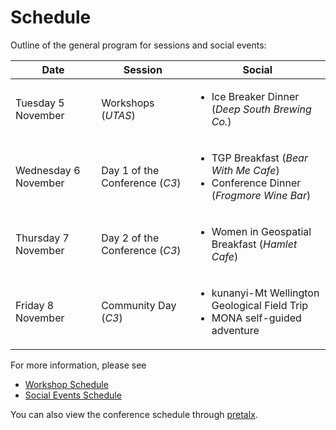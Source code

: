 # Schedule

Outline of the general program for sessions and social events:

| Date                 | Session                             | Social                                                                                                 |
| -------------------- | ----------------------------------- | ------------------------------------------------------------------------------------------------------ |
| Tuesday 5 November   | Workshops (<i>UTAS</i>)             | <ul><li>Ice Breaker Dinner (_Deep South Brewing Co._)</li></ul>                                        |
| Wednesday 6 November | Day 1 of the Conference (<i>C3</i>) | <ul><li>TGP Breakfast (_Bear With Me Cafe_)</li><li> Conference Dinner (_Frogmore Wine Bar_)</li></ul> |
| Thursday 7 November  | Day 2 of the Conference (<i>C3</i>) | <ul><li>Women in Geospatial Breakfast (_Hamlet Cafe_)</li></ul>                                        |
| Friday 8 November    | Community Day (<i>C3</i>)           | <ul><li>kunanyi-Mt Wellington Geological Field Trip</li><li>MONA self-guided adventure </li></ul>      |

For more information, please see

- [Workshop Schedule](/#/program/workshops)
- [Social Events Schedule](/#/program/social-events)

You can also view the conference schedule through [pretalx](https://talks.osgeo.org/foss4g-sotm-oceania-2024/schedule/).
